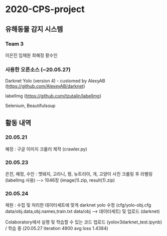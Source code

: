# 2020-CPS-project

## 유해동물 감지 시스템
### Team 3
이은진
임채원
최혜정
황수인

### 사용한 오픈소스 (~20.05.27)
Darknet Yolo (version 4) - customed by AlexyAB (https://github.com/AlexeyAB/darknet)

labelImg (https://github.com/tzutalin/labelImg)

Selenium, Beautifulsoup

## 활동 내역
### 20.05.21
혜정 : 구글 이미지 크롤러 제작 (crawler.py)
### 20.05.23
은진, 혜정, 수인 : 멧돼지, 고라니, 꿩, 뉴트리아, 개, 고양이 사진 크롤링 후 라벨링(labelImg 사용) --> 1046장 (image(1).zip, result(1).zip)
### 20.05.24
채원 : 수집 및 처리한 데이터세트에 맞게 darknet yolo 수정 (cfg/yolo-obj.cfg data/obj.data,obj.names,train.txt data/obj --> 데이터세트) 및 업로드 (darknet)

Colaboratory에서 실행 및 학습할 수 있는 코드 업로드 (yolov3darknet_test.ipynb) / 학습 중 (20.05.27 iteration 4900 avg loss 1.4384)
